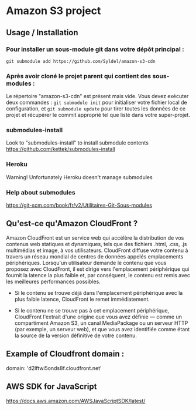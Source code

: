 # Amazon S3 project

## Usage / Installation

### Pour installer un sous-module git dans votre dépôt principal :
`git submodule add https://github.com/Syldel/amazon-s3-cdn`

### Après avoir cloné le projet parent qui contient des sous-modules :
Le répertoire "amazon-s3-cdn" est présent mais vide. Vous devez exécuter deux commandes : `git submodule init` pour initialiser votre fichier local de configuration, et `git submodule update` pour tirer toutes les données de ce projet et récupérer le commit approprié tel que listé dans votre super-projet.

### submodules-install
Look to "submodules-install" to install submodule contents
https://github.com/kettek/submodules-install

### Heroku
Warning! Unfortunately Heroku doesn't manage submodules

### Help about submodules
https://git-scm.com/book/fr/v2/Utilitaires-Git-Sous-modules


## Qu'est-ce qu'Amazon CloudFront ?
Amazon CloudFront est un service web qui accélère la distribution de vos contenus web statiques et dynamiques, tels que des fichiers .html, .css, .js multimédias et image, à vos utilisateurs.
CloudFront diffuse votre contenu à travers un réseau mondial de centres de données appelés emplacements périphériques.
Lorsqu'un utilisateur demande le contenu que vous proposez avec CloudFront, il est dirigé vers l'emplacement périphérique qui fournit la latence la plus faible et, par conséquent, le contenu est remis avec les meilleures performances possibles.

- Si le contenu se trouve déjà dans l'emplacement périphérique avec la plus faible latence, CloudFront le remet immédiatement.

- Si le contenu ne se trouve pas à cet emplacement périphérique, CloudFront l'extrait d'une origine que vous avez définie — comme un compartiment Amazon S3, un canal MediaPackage ou un serveur HTTP (par exemple, un serveur web), et que vous avez identifiée comme étant la source de la version définitive de votre contenu.

## Example of Cloudfront domain :
domain: 'd2lftwi5onds8f.cloudfront.net'

## AWS SDK for JavaScript 
https://docs.aws.amazon.com/AWSJavaScriptSDK/latest/
